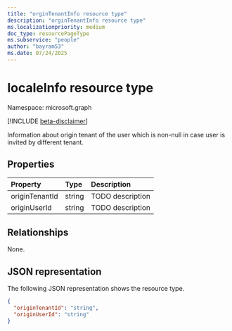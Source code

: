 ```yaml
---
title: "orginTenantInfo resource type"
description: "orginTenantInfo resource type"
ms.localizationpriority: medium
doc_type: resourcePageType
ms.subservice: "people"
author: "bayram53"
ms.date: 07/24/2025
---
```


# localeInfo resource type

Namespace: microsoft.graph

[!INCLUDE [beta-disclaimer](../../includes/beta-disclaimer.md)]

Information about origin tenant of the user which is non-null in case user is invited by different tenant.


## Properties

| Property	   | Type	|Description|
|:---------------|:--------|:----------|
|originTenantId|string|TODO description|
|originUserId|string|TODO description|

## Relationships
None.

## JSON representation
The following JSON representation shows the resource type.
<!-- {
  "blockType": "resource",
  "optionalProperties": [

  ],
  "@odata.type": "microsoft.graph.orginTenantInfo"
}
-->
```json
{
  "originTenantId": "string",
  "originUserId": "string"
}
```
